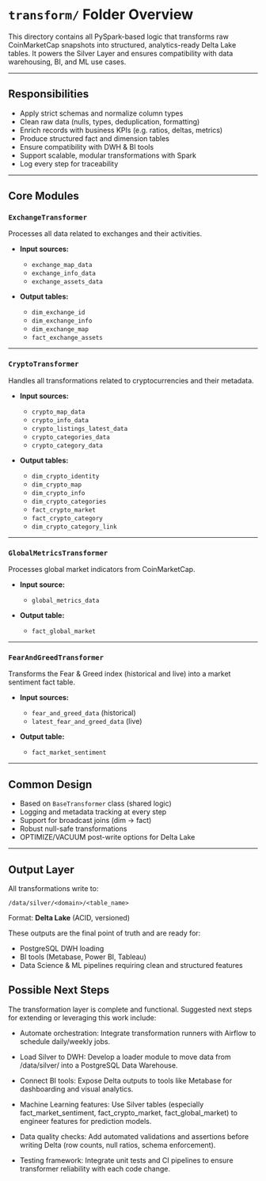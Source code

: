 # `transform/` Folder Overview

This directory contains all PySpark-based logic that transforms raw CoinMarketCap snapshots into structured, analytics-ready Delta Lake tables.
It powers the Silver Layer and ensures compatibility with data warehousing, BI, and ML use cases.


---

## Responsibilities

* Apply strict schemas and normalize column types
* Clean raw data (nulls, types, deduplication, formatting)
* Enrich records with business KPIs (e.g. ratios, deltas, metrics)
* Produce structured fact and dimension tables
* Ensure compatibility with DWH & BI tools
* Support scalable, modular transformations with Spark
* Log every step for traceability

---

## Core Modules

### `ExchangeTransformer`

Processes all data related to exchanges and their activities.

* **Input sources:**

  * `exchange_map_data`
  * `exchange_info_data`
  * `exchange_assets_data`

* **Output tables:**

  * `dim_exchange_id`
  * `dim_exchange_info`
  * `dim_exchange_map`
  * `fact_exchange_assets`

---

### `CryptoTransformer`

Handles all transformations related to cryptocurrencies and their metadata.

* **Input sources:**

  * `crypto_map_data`
  * `crypto_info_data`
  * `crypto_listings_latest_data`
  * `crypto_categories_data`
  * `crypto_category_data`

* **Output tables:**

  * `dim_crypto_identity`
  * `dim_crypto_map`
  * `dim_crypto_info`
  * `dim_crypto_categories`
  * `fact_crypto_market`
  * `fact_crypto_category`
  * `dim_crypto_category_link`

---

### `GlobalMetricsTransformer`

Processes global market indicators from CoinMarketCap.

* **Input source:** 

  * `global_metrics_data`

* **Output table:** 

  * `fact_global_market`

---

### `FearAndGreedTransformer`

Transforms the Fear & Greed index (historical and live) into a market sentiment fact table.

* **Input sources:**

  * `fear_and_greed_data` (historical)
  * `latest_fear_and_greed_data` (live)

* **Output table:**

  * `fact_market_sentiment`

---

## Common Design

* Based on `BaseTransformer` class (shared logic)
* Logging and metadata tracking at every step
* Support for broadcast joins (dim -> fact)
* Robust null-safe transformations
* OPTIMIZE/VACUUM post-write options for Delta Lake

---

## Output Layer

All transformations write to:

```
/data/silver/<domain>/<table_name>
```

Format: **Delta Lake** (ACID, versioned)

These outputs are the final point of truth and are ready for:

* PostgreSQL DWH loading
* BI tools (Metabase, Power BI, Tableau)
* Data Science & ML pipelines requiring clean and structured features


## Possible Next Steps

The transformation layer is complete and functional. Suggested next steps for extending or leveraging this work include:

- Automate orchestration: Integrate transformation runners with Airflow to schedule daily/weekly jobs.

- Load Silver to DWH: Develop a loader module to move data from /data/silver/ into a PostgreSQL Data Warehouse.

- Connect BI tools: Expose Delta outputs to tools like Metabase for dashboarding and visual analytics.

- Machine Learning features: Use Silver tables (especially fact_market_sentiment, fact_crypto_market, fact_global_market) to engineer features for prediction models.

- Data quality checks: Add automated validations and assertions before writing Delta (row counts, null ratios, schema enforcement).

- Testing framework: Integrate unit tests and CI pipelines to ensure transformer reliability with each code change.
